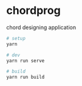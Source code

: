 # chordprog

chord designing application

```sh
# setup
yarn

# dev
yarn run serve

# build
yarn run build
```
